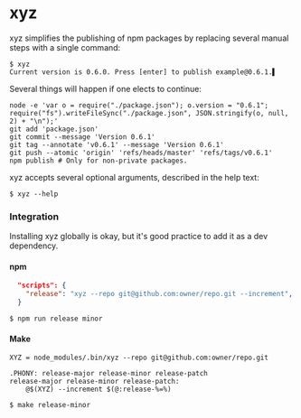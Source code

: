 # xyz

xyz simplifies the publishing of npm packages by replacing several manual
steps with a single command:

    $ xyz
    Current version is 0.6.0. Press [enter] to publish example@0.6.1.▌

Several things will happen if one elects to continue:

    node -e 'var o = require("./package.json"); o.version = "0.6.1"; require("fs").writeFileSync("./package.json", JSON.stringify(o, null, 2) + "\n");'
    git add 'package.json'
    git commit --message 'Version 0.6.1'
    git tag --annotate 'v0.6.1' --message 'Version 0.6.1'
    git push --atomic 'origin' 'refs/heads/master' 'refs/tags/v0.6.1'
    npm publish # Only for non-private packages.

xyz accepts several optional arguments, described in the help text:

    $ xyz --help

### Integration

Installing xyz globally is okay, but it's good practice to add it as a dev
dependency.

#### npm

```json
  "scripts": {
    "release": "xyz --repo git@github.com:owner/repo.git --increment",
  }
```

```console
$ npm run release minor
```

#### Make

```make
XYZ = node_modules/.bin/xyz --repo git@github.com:owner/repo.git

.PHONY: release-major release-minor release-patch
release-major release-minor release-patch:
	@$(XYZ) --increment $(@:release-%=%)
```

```console
$ make release-minor
```
